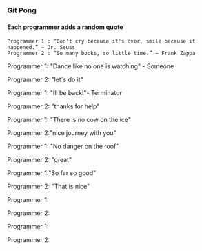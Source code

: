 ### Git Pong
#### Each programmer adds a random quote

```Example:
Programmer 1 : “Don't cry because it's over, smile because it happened.” ― Dr. Seuss
Programmer 2 : “So many books, so little time.” ― Frank Zappa
```

Programmer 1: "Dance like no one is watching" - Someone

Programmer 2: "let´s do it"

Programmer 1: "Ill be back!"- Terminator

Programmer 2: "thanks for help"

Programmer 1: "There is no cow on the ice"

Programmer 2:"nice journey with you"

Programmer 1: "No danger on the roof"

Programmer 2: "great"

Programmer 1:"So far so good"

Programmer 2: "That is nice"

Programmer 1:

Programmer 2:

Programmer 1:

Programmer 2:
